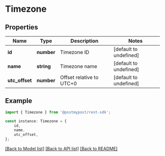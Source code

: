 # Timezone


## Properties

Name | Type | Description | Notes
------------ | ------------- | ------------- | -------------
**id** | **number** | Timezone ID | [default to undefined]
**name** | **string** | Timezone name | [default to undefined]
**utc_offset** | **number** | Offset relative to UTC+0 | [default to undefined]

## Example

```typescript
import { Timezone } from '@postmypost/rest-sdk';

const instance: Timezone = {
    id,
    name,
    utc_offset,
};
```

[[Back to Model list]](../README.md#documentation-for-models) [[Back to API list]](../README.md#documentation-for-api-endpoints) [[Back to README]](../README.md)
